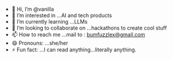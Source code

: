 - 👋 Hi, I’m @vanilla
- 👀 I’m interested in ...AI and tech products
- 🌱 I’m currently learning ...LLMs
- 💞️ I’m looking to collaborate on ...hackathons to create cool stuff 
- 📫 How to reach me ...mail to : bumfuzzlex@gmail.com
- 😄 Pronouns: ...she/her
- ⚡ Fun fact: ...I can read anything...literally anything. 

<!---
lxamign/lxamign is a ✨ special ✨ repository because its `README.md` (this file) appears on your GitHub profile.
You can click the Preview link to take a look at your changes.
--->
